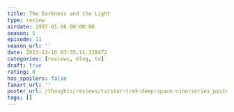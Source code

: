 ```yaml
---
title: The Darkness and the Light
type: review
airdate: 1997-01-06 00:00:00
season: 5
episode: 11
season_url: ''
date: 2023-12-10 03:35:11.328472
categories: [reviews, blog, tv]
draft: true
rating: 0
has_spoilers: false
fanart_url: ''
poster_url: /thoughts/reviews/tv/star-trek-deep-space-nine/series_poster.jpg
tags: []
---
```


